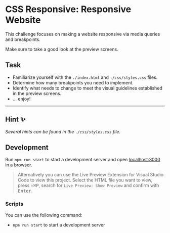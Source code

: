 # CSS Responsive: Responsive Website

This challenge focuses on making a website responsive via media queries and breakpoints.

Make sure to take a good look at the preview screens.

## Task

- Familiarize yourself with the `./index.html` and `./css/styles.css` files.
- Determine how many breakpoints you need to implement.
- Identify what needs to change to meet the visual guidelines established in the preview screens.
- ... enjoy!

---

## Hint ✨

_Several hints can be found in the `./css/styles.css` file._

## Development

Run `npm run start` to start a development server and open [localhost:3000](http://localhost:3000) in a browser.

> Alternatively you can use the Live Preview Extension for Visual Studio Code to view this project.
> Select the HTML file you want to view, press <kbd>⇧</kbd><kbd>⌘</kbd><kbd>P</kbd>, search for `Live Preview: Show Preview` and confirm with <kbd>Enter</kbd>.

### Scripts

You can use the following command:

- `npm run start` to start a development server
